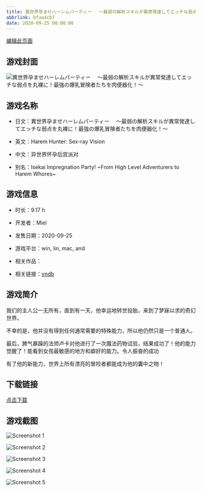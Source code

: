 ```yaml
---
title: 異世界孕ませハーレムパーティー 　～最弱の解析スキルが異常発達してエッチな弱点を丸裸に！最強の爆乳冒険者たちを肉便器化！～
abbrlink: bfaa4cb7
date: 2020-09-25 00:00:00
---
```

[编辑此页面](https://github.com/ACG-3/ADV3-source/blob/main/source/_posts/games/%E7%95%B0%E4%B8%96%E7%95%8C%E5%AD%95%E3%81%BE%E3%81%9B%E3%83%8F%E3%83%BC%E3%83%AC%E3%83%A0%E3%83%91%E3%83%BC%E3%83%86%E3%82%A3%E3%83%BC%20%E3%80%80%EF%BD%9E%E6%9C%80%E5%BC%B1%E3%81%AE%E8%A7%A3%E6%9E%90%E3%82%B9%E3%82%AD%E3%83%AB%E3%81%8C%E7%95%B0%E5%B8%B8%E7%99%BA%E9%81%94%E3%81%97%E3%81%A6%E3%82%A8%E3%83%83%E3%83%81%E3%81%AA%E5%BC%B1%E7%82%B9%E3%82%92%E4%B8%B8%E8%A3%B8%E3%81%AB%EF%BC%81%E6%9C%80%E5%BC%B7%E3%81%AE%E7%88%86%E4%B9%B3%E5%86%92%E9%99%BA%E8%80%85%E3%81%9F%E3%81%A1%E3%82%92%E8%82%89%E4%BE%BF%E5%99%A8%E5%8C%96%EF%BC%81%EF%BD%9E.md)

## 游戏封面

![異世界孕ませハーレムパーティー 　～最弱の解析スキルが異常発達してエッチな弱点を丸裸に！最強の爆乳冒険者たちを肉便器化！～](https%3A//pan.timero.xyz/onedrive/img_lib_001/%E7%95%B0%E4%B8%96%E7%95%8C%E5%AD%95%E3%81%BE%E3%81%9B%E3%83%8F%E3%83%BC%E3%83%AC%E3%83%A0%E3%83%91%E3%83%BC%E3%83%86%E3%82%A3%E3%83%BC%20%E3%80%80%EF%BD%9E%E6%9C%80%E5%BC%B1%E3%81%AE%E8%A7%A3%E6%9E%90%E3%82%B9%E3%82%AD%E3%83%AB%E3%81%8C%E7%95%B0%E5%B8%B8%E7%99%BA%E9%81%94%E3%81%97%E3%81%A6%E3%82%A8%E3%83%83%E3%83%81%E3%81%AA%E5%BC%B1%E7%82%B9%E3%82%92%E4%B8%B8%E8%A3%B8%E3%81%AB%EF%BC%81%E6%9C%80%E5%BC%B7%E3%81%AE%E7%88%86%E4%B9%B3%E5%86%92%E9%99%BA%E8%80%85%E3%81%9F%E3%81%A1%E3%82%92%E8%82%89%E4%BE%BF%E5%99%A8%E5%8C%96%EF%BC%81%EF%BD%9E_cover.avif)


## 游戏名称

- 日文：異世界孕ませハーレムパーティー 　～最弱の解析スキルが異常発達してエッチな弱点を丸裸に！最強の爆乳冒険者たちを肉便器化！～
- 英文：Harem Hunter: Sex-ray Vision
- 中文：异世界怀孕后宫派对

- 别名：Isekai Impregnation Party! ~From High Level Adventurers to Harem Whores~


## 游戏信息

- 时长：9.17 h
- 开发者：Miel
- 发售日期：2020-09-25
- 游戏平台：win, lin, mac, and
- 相关作品：

- 相关链接：[vndb](https://vndb.org/v29154)


## 游戏简介

我们的主人公一无所有，直到有一天，他幸运地转世投胎，来到了梦寐以求的奇幻世界。

不幸的是，他并没有得到任何通常需要的特殊能力，所以他仍然只是一个普通人。

最后，脾气暴躁的法师卢卡对他进行了一次魔法药物试验，结果成功了！他的能力觉醒了！能看到女孩最敏感的地方和癖好的能力。令人振奋的成功

有了他的新能力，世界上所有漂亮的冒险者都能成为他的囊中之物！




## 下载链接

[点击下载](https://pan.timero.xyz/onedrive/adv_lib_001/%E7%95%B0%E4%B8%96%E7%95%8C%E5%AD%95%E3%81%BE%E3%81%9B%E3%83%8F%E3%83%BC%E3%83%AC%E3%83%A0%E3%83%91%E3%83%BC%E3%83%86%E3%82%A3%E3%83%BC%20%E3%80%80%EF%BD%9E%E6%9C%80%E5%BC%B1%E3%81%AE%E8%A7%A3%E6%9E%90%E3%82%B9%E3%82%AD%E3%83%AB%E3%81%8C%E7%95%B0%E5%B8%B8%E7%99%BA%E9%81%94%E3%81%97%E3%81%A6%E3%82%A8%E3%83%83%E3%83%81%E3%81%AA%E5%BC%B1%E7%82%B9%E3%82%92%E4%B8%B8%E8%A3%B8%E3%81%AB%EF%BC%81%E6%9C%80%E5%BC%B7%E3%81%AE%E7%88%86%E4%B9%B3%E5%86%92%E9%99%BA%E8%80%85%E3%81%9F%E3%81%A1%E3%82%92%E8%82%89%E4%BE%BF%E5%99%A8%E5%8C%96%EF%BC%81%EF%BD%9E)


## 游戏截图


![Screenshot 1](https%3A//pan.timero.xyz/onedrive/img_lib_001/%E7%95%B0%E4%B8%96%E7%95%8C%E5%AD%95%E3%81%BE%E3%81%9B%E3%83%8F%E3%83%BC%E3%83%AC%E3%83%A0%E3%83%91%E3%83%BC%E3%83%86%E3%82%A3%E3%83%BC%20%E3%80%80%EF%BD%9E%E6%9C%80%E5%BC%B1%E3%81%AE%E8%A7%A3%E6%9E%90%E3%82%B9%E3%82%AD%E3%83%AB%E3%81%8C%E7%95%B0%E5%B8%B8%E7%99%BA%E9%81%94%E3%81%97%E3%81%A6%E3%82%A8%E3%83%83%E3%83%81%E3%81%AA%E5%BC%B1%E7%82%B9%E3%82%92%E4%B8%B8%E8%A3%B8%E3%81%AB%EF%BC%81%E6%9C%80%E5%BC%B7%E3%81%AE%E7%88%86%E4%B9%B3%E5%86%92%E9%99%BA%E8%80%85%E3%81%9F%E3%81%A1%E3%82%92%E8%82%89%E4%BE%BF%E5%99%A8%E5%8C%96%EF%BC%81%EF%BD%9E_Screenshot_1.avif)

![Screenshot 2](https%3A//pan.timero.xyz/onedrive/img_lib_001/%E7%95%B0%E4%B8%96%E7%95%8C%E5%AD%95%E3%81%BE%E3%81%9B%E3%83%8F%E3%83%BC%E3%83%AC%E3%83%A0%E3%83%91%E3%83%BC%E3%83%86%E3%82%A3%E3%83%BC%20%E3%80%80%EF%BD%9E%E6%9C%80%E5%BC%B1%E3%81%AE%E8%A7%A3%E6%9E%90%E3%82%B9%E3%82%AD%E3%83%AB%E3%81%8C%E7%95%B0%E5%B8%B8%E7%99%BA%E9%81%94%E3%81%97%E3%81%A6%E3%82%A8%E3%83%83%E3%83%81%E3%81%AA%E5%BC%B1%E7%82%B9%E3%82%92%E4%B8%B8%E8%A3%B8%E3%81%AB%EF%BC%81%E6%9C%80%E5%BC%B7%E3%81%AE%E7%88%86%E4%B9%B3%E5%86%92%E9%99%BA%E8%80%85%E3%81%9F%E3%81%A1%E3%82%92%E8%82%89%E4%BE%BF%E5%99%A8%E5%8C%96%EF%BC%81%EF%BD%9E_Screenshot_2.avif)

![Screenshot 3](https%3A//pan.timero.xyz/onedrive/img_lib_001/%E7%95%B0%E4%B8%96%E7%95%8C%E5%AD%95%E3%81%BE%E3%81%9B%E3%83%8F%E3%83%BC%E3%83%AC%E3%83%A0%E3%83%91%E3%83%BC%E3%83%86%E3%82%A3%E3%83%BC%20%E3%80%80%EF%BD%9E%E6%9C%80%E5%BC%B1%E3%81%AE%E8%A7%A3%E6%9E%90%E3%82%B9%E3%82%AD%E3%83%AB%E3%81%8C%E7%95%B0%E5%B8%B8%E7%99%BA%E9%81%94%E3%81%97%E3%81%A6%E3%82%A8%E3%83%83%E3%83%81%E3%81%AA%E5%BC%B1%E7%82%B9%E3%82%92%E4%B8%B8%E8%A3%B8%E3%81%AB%EF%BC%81%E6%9C%80%E5%BC%B7%E3%81%AE%E7%88%86%E4%B9%B3%E5%86%92%E9%99%BA%E8%80%85%E3%81%9F%E3%81%A1%E3%82%92%E8%82%89%E4%BE%BF%E5%99%A8%E5%8C%96%EF%BC%81%EF%BD%9E_Screenshot_3.avif)

![Screenshot 4](https%3A//pan.timero.xyz/onedrive/img_lib_001/%E7%95%B0%E4%B8%96%E7%95%8C%E5%AD%95%E3%81%BE%E3%81%9B%E3%83%8F%E3%83%BC%E3%83%AC%E3%83%A0%E3%83%91%E3%83%BC%E3%83%86%E3%82%A3%E3%83%BC%20%E3%80%80%EF%BD%9E%E6%9C%80%E5%BC%B1%E3%81%AE%E8%A7%A3%E6%9E%90%E3%82%B9%E3%82%AD%E3%83%AB%E3%81%8C%E7%95%B0%E5%B8%B8%E7%99%BA%E9%81%94%E3%81%97%E3%81%A6%E3%82%A8%E3%83%83%E3%83%81%E3%81%AA%E5%BC%B1%E7%82%B9%E3%82%92%E4%B8%B8%E8%A3%B8%E3%81%AB%EF%BC%81%E6%9C%80%E5%BC%B7%E3%81%AE%E7%88%86%E4%B9%B3%E5%86%92%E9%99%BA%E8%80%85%E3%81%9F%E3%81%A1%E3%82%92%E8%82%89%E4%BE%BF%E5%99%A8%E5%8C%96%EF%BC%81%EF%BD%9E_Screenshot_4.avif)

![Screenshot 5](https%3A//pan.timero.xyz/onedrive/img_lib_001/%E7%95%B0%E4%B8%96%E7%95%8C%E5%AD%95%E3%81%BE%E3%81%9B%E3%83%8F%E3%83%BC%E3%83%AC%E3%83%A0%E3%83%91%E3%83%BC%E3%83%86%E3%82%A3%E3%83%BC%20%E3%80%80%EF%BD%9E%E6%9C%80%E5%BC%B1%E3%81%AE%E8%A7%A3%E6%9E%90%E3%82%B9%E3%82%AD%E3%83%AB%E3%81%8C%E7%95%B0%E5%B8%B8%E7%99%BA%E9%81%94%E3%81%97%E3%81%A6%E3%82%A8%E3%83%83%E3%83%81%E3%81%AA%E5%BC%B1%E7%82%B9%E3%82%92%E4%B8%B8%E8%A3%B8%E3%81%AB%EF%BC%81%E6%9C%80%E5%BC%B7%E3%81%AE%E7%88%86%E4%B9%B3%E5%86%92%E9%99%BA%E8%80%85%E3%81%9F%E3%81%A1%E3%82%92%E8%82%89%E4%BE%BF%E5%99%A8%E5%8C%96%EF%BC%81%EF%BD%9E_Screenshot_5.avif)

